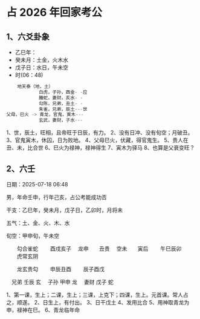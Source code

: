 # 占 2026 年回家考公

## 1、六爻卦象

- 乙巳年：
- 癸未月：土金，火木水
- 戊子日：水日，午未空
- 时(06：48)

```js
    地天泰（地，土）
            白虎，子孙，酉金- -应
            螣蛇，妻财，亥水- -
            勾陈，兄弟，丑土- -
            朱雀，兄弟，辰土---世
父母，巳火 -> 青龙，官鬼，寅木---
            玄武，妻财，子水---
```

1、世，辰土，旺相，且帝旺于日辰，有力。
2、没有日冲、没有旬空；月破丑。
3、官鬼寅木，休囚，日为败地。
4、父母巳火，伏藏，得官鬼生。
5、贵人在丑、未，比合世
6、巳火为禄神，禄神得生
7、寅木为驿马
8、也算是父衰变旺？

## 2、六壬
日期：2025-07-18 06:48

男，年命壬申，行年己亥，占公考能成功否

干支：乙巳年，癸未月，戊子日，乙卯时，月将未

五气：土、金、火、木、水

旬空：甲申旬，午未空

　　勾合雀蛇
　　酉戌亥子
　龙申　　丑贵
　空未　　寅后
　　午巳辰卯
　　虎常玄阴

　　龙玄贵勾
　　申辰丑酉
　　辰子酉戊

　兄弟 壬辰 玄
　子孙 甲申 龙
　妻财 戊子 蛇

1、第一课，生上；二课，生上；三课，上克下；四课，生上。元首课。常人占之，顺遂。
2、日生上，有付出。
3、日干戊土
4、发用比合
5、用神取青龙为申，禄神在巳。
6、青龙临年命